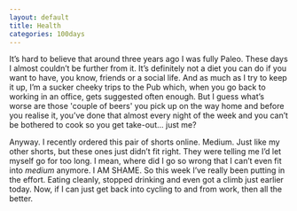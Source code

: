 ```yaml
---
layout: default
title: Health
categories: 100days
---
```


It’s hard to believe that around three years ago I was fully Paleo. These days I almost couldn’t be further from it. It’s definitely not a diet you can do if you want to have, you know, friends or a social life. And as much as I try to keep it up, I’m a sucker cheeky trips to the Pub which, when you go back to working in an office, gets suggested often enough. But I guess what’s worse are those 'couple of beers' you pick up on the way home and before you realise it, you’ve done that almost every night of the week and you can’t be bothered to cook so you get take-out... just me?

Anyway. I recently ordered this pair of shorts online. Medium. Just like my other shorts, but these ones just didn’t fit right. They were telling me I’d let myself go for too long. I mean, where did I go so wrong that I can’t even fit into _medium_ anymore. I AM SHAME. So this week I’ve really been putting in the effort. Eating cleanly, stopped drinking and even got a climb just earlier today. Now, if I can just get back into cycling to and from work, then all the better.
